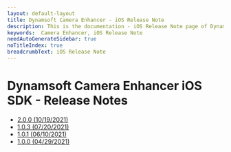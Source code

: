 ```yaml
---
layout: default-layout
title: Dynamsoft Camera Enhancer - iOS Release Note
description: This is the documentation - iOS Release Note page of Dynamsoft Camera Enhancer.
keywords:  Camera Enhancer, iOS Release Note
needAutoGenerateSidebar: true
noTitleIndex: true
breadcrumbText: iOS Release Note
---
```


# Dynamsoft Camera Enhancer iOS SDK - Release Notes

- [2.0.0 (10/19/2021)](release-notes-2.x.md/#200-10192021)
- [1.0.3 (07/20/2021)](release-notes-1.x.md/#103-07202021)
- [1.0.1 (06/10/2021)](release-notes-1.x.md/#101-06102021)
- [1.0.0 (04/29/2021)](release-notes-1.x.md/#100-04292021)

